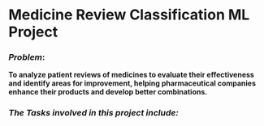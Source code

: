 # Medicine Review Classification ML Project



### ***Problem***:
**To analyze patient reviews of medicines to evaluate their effectiveness and identify areas for improvement, helping pharmaceutical companies enhance their products and develop better combinations.**



### ***The Tasks involved in this project include:***
